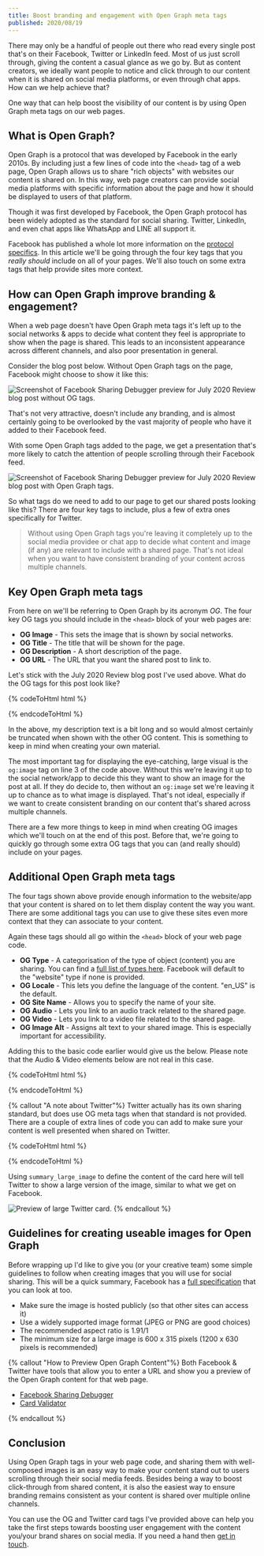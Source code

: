 ```yaml
---
title: Boost branding and engagement with Open Graph meta tags
published: 2020/08/19
---
```


There may only be a handful of people out there who read every single post that's on their Facebook, Twitter or LinkedIn feed. Most of us just scroll through, giving the content a casual glance as we go by. But as content creators, we ideally want people to notice and click through to our content when it is shared on social media platforms, or even through chat apps. How can we help achieve that?

One way that can help boost the visibility of our content is by using Open Graph meta tags on our web pages.

## What is Open Graph?

Open Graph is a protocol that was developed by Facebook in the early 2010s. By including just a few lines of code into the `<head>` tag of a web page, Open Graph allows us to share "rich objects" with websites our content is shared on. In this way, web page creators can provide social media platforms with specific information about the page and how it should be displayed to users of that platform.

Though it was first developed by Facebook, the Open Graph protocol has been widely adopted as the standard for social sharing. Twitter, LinkedIn, and even chat apps like WhatsApp and LINE all support it.

Facebook has published a whole lot more information on the [protocol specifics](https://developers.facebook.com/docs/sharing/webmasters/). In this article we'll be going through the four key tags that you _really should_ include on all of your pages. We'll also touch on some extra tags that help provide sites more context.

## How can Open Graph improve branding & engagement?

When a web page doesn't have Open Graph meta tags it's left up to the social networks & apps to decide what content they feel is appropriate to show when the page is shared. This leads to an inconsistent appearance across different channels, and also poor presentation in general.

Consider the blog post below. Without Open Graph tags on the page, Facebook might choose to show it like this:

![Screenshot of Facebook Sharing Debugger preview for July 2020 Review blog post without OG tags.](../../public/img/blog/f2b3025a652a48326480528cea4fe587d0896416-2160x2160.png "Screenshot of Facebook Sharing Debugger preview for July 2020 Review blog post without OG tags.")

That's not very attractive, doesn't include any branding, and is almost certainly going to be overlooked by the vast majority of people who have it added to their Facebook feed.

With some Open Graph tags added to the page, we get a presentation that's more likely to catch the attention of people scrolling through their Facebook feed.

![Screenshot of Facebook Sharing Debugger preview for July 2020 Review blog post with Open Graph tags.](../../public/img/blog/f872695b822bb357d6f612fb1bad588fc511933e-2160x2160.jpeg "Screenshot of Facebook Sharing Debugger preview for July 2020 Review blog post with Open Graph tags.")

So what tags do we need to add to our page to get our shared posts looking like this? There are four key tags to include, plus a few of extra ones specifically for Twitter.

> Without using Open Graph tags you're leaving it completely up to the social media providee or chat app to decide what content and image (if any) are relevant to include with a shared page. That's not ideal when you want to have consistent branding of your content across multiple channels.

## Key Open Graph meta tags

From here on we'll be referring to Open Graph by its acronym _OG_. The four key OG tags you should include in the `<head>` block of your web pages are:

- **OG Image** - This sets the image that is shown by social networks.
- **OG Title** - The title that will be shown for the page.
- **OG Description** - A short description of the page.
- **OG URL** - The URL that you want the shared post to link to.

Let's stick with the July 2020 Review blog post I've used above. What do the OG tags for this post look like?

{% codeToHtml html %}

<meta property="og:title" content="July 2020 Review | Fershad Irani">
<meta property="og:url" content="https://www.fershad.com/blog/posts/july-2020-review/">
<meta property="og:image" content="https://www.fershad.com/ogImages/post-july-2020-review.png">
<meta property="og:description" content="July was a bit of a strange month. I had plenty of plans heading into the month, but a few unexpected twists promted me to shift focus towards the end of the month. Though I'm not one for surprises, these sudden changes are undoubtedly for the better.">
{% endcodeToHtml %}

In the above, my description text is a bit long and so would almost certainly be truncated when shown with the other OG content. This is something to keep in mind when creating your own material.

The most important tag for displaying the eye-catching, large visual is the `og:image` tag on line 3 of the code above. Without this we're leaving it up to the social network/app to decide this they want to show an image for the post at all. If they do decide to, then without an `og:image` set we're leaving it up to chance as to what image is displayed. That's not ideal, especially if we want to create consistent branding on our content that's shared across multiple channels.

There are a few more things to keep in mind when creating OG images which we'll touch on at the end of this post. Before that, we're going to quickly go through some extra OG tags that you can (and really should) include on your pages.

## Additional Open Graph meta tags

The four tags shown above provide enough information to the website/app that your content is shared on to let them display content the way you want. There are some additional tags you can use to give these sites even more context that they can associate to your content.

Again these tags should all go within the `<head>` block of your web page code.

- **OG Type** - A categorisation of the type of object (content) you are sharing. You can find a [full list of types here](http://ogp.me/#types). Facebook will default to the "website" type if none is provided.
- **OG Locale** - This lets you define the language of the content. "en_US" is the default.
- **OG Site Name** - Allows you to specify the name of your site.
- **OG Audio** - Lets you link to an audio track related to the shared page.
- **OG Video** - Lets you link to a video file related to the shared page.
- **OG Image Alt** - Assigns alt text to your shared image. This is especially important for accessibility.

Adding this to the basic code earlier would give us the below. Please note that the Audio & Video elements below are not real in this case.

{% codeToHtml html %}

<!-- Key OG tags -->
<meta property="og:title" content="July 2020 Review | Fershad Irani">
<meta property="og:url" content="https://www.fershad.com/blog/posts/july-2020-review/">
<meta property="og:image" content="https://www.fershad.com/ogImages/post-july-2020-review.png">
<meta property="og:description" content="July was a bit of a strange month. I had plenty of plans heading into the month, but a few unexpected twists promted me to shift focus towards the end of the month. Though I'm not one for surprises, these sudden changes are undoubtedly for the better.">

<!-- Additional OG tags -->
<meta property="og:type" content="article">
<meta property="og:locale" content="en_GB" />
<meta property="og:site_name" content="Fershad Irani">

<meta property="og:audio" content="https://www.fershad.com/example.mp3" />
<meta property="og:video" content="https://www.fershad.com/example.mp4" />
<meta property="og:image:alt" content="Page image for July 2020 Review">
{% endcodeToHtml %}

{% callout "A note about Twitter"%}
Twitter actually has its own sharing standard, but does use OG meta tags when that standard is not provided. There are a couple of extra lines of code you can add to make sure your content is well presented when shared on Twitter.

{% codeToHtml html %}

<!--
Additional tags for Twitter
Add this to the OG tags shown previously in this post.
    -->
<meta name="twitter:card" content="summary_large_image">
<meta name="twitter:image" content="https://www.fershad.com/ogImages/post-july-2020-review.png">
<meta name="twitter:image:alt" content="Page image for July 2020 Review">
<meta name="twitter:description" content="July was a bit of a strange month. I had plenty of plans heading into the month, but a few unexpected twists promted me to shift focus towards the end of the month. Though I'm not one for surprises, these sudden changes are undoubtedly for the better.">
{% endcodeToHtml %}

Using `summary_large_image` to define the content of the card here will tell Twitter to show a large version of the image, similar to what we get on Facebook.

![Preview of large Twitter card.](../../public/img/blog/62a72bee85b6c1cdf7feebaae4bbdd8605ccc4ad-2160x2160.jpeg "Preview of large Twitter card.")
{% endcallout %}

## Guidelines for creating useable images for Open Graph

Before wrapping up I'd like to give you (or your creative team) some simple guidelines to follow when creating images that you will use for social sharing. This will be a quick summary, Facebook has a [full specification](https://developers.facebook.com/docs/sharing/webmasters/images) that you can look at too.

- Make sure the image is hosted publicly (so that other sites can access it)
- Use a widely supported image format (JPEG or PNG are good choices)
- The recommended aspect ratio is 1.91/1
- The minimum size for a large image is 600 x 315 pixels (1200 x 630 pixels is recommended)

{% callout "How to Preview Open Graph Content"%}
Both Facebook & Twitter have tools that allow you to enter a URL and show you a preview of the Open Graph content for that web page.

- [Facebook Sharing Debugger](https://developers.facebook.com/tools/debug/)
- [Card Validator](https://cards-dev.twitter.com/validator)

{% endcallout %}

## Conclusion

Using Open Graph tags in your web page code, and sharing them with well-composed images is an easy way to make your content stand out to users scrolling through their social media feeds. Besides being a way to boost click-through from shared content, it is also the easiest way to ensure branding remains consistent as your content is shared over multiple online channels.

You can use the OG and Twitter card tags I've provided above can help you take the first steps towards boosting user engagement with the content you/your brand shares on social media. If you need a hand then [get in touch](https://www.fershad.com/contact/).
